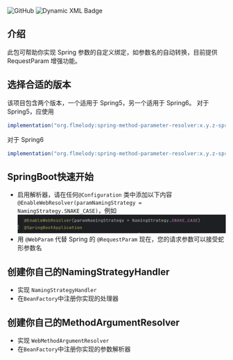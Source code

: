 ![GitHub](https://img.shields.io/github/license/Flmelody/spring-method-parameter-resolver)
![Dynamic XML Badge](https://img.shields.io/badge/dynamic/xml?url=https%3A%2F%2Frepo1.maven.org%2Fmaven2%2Forg%2Fflmelody%2Fspring-method-parameter-resolver%2Fmaven-metadata.xml&query=%2F%2Fmetadata%2Fversioning%2Flatest&logo=apachemaven&logoColor=%23a34b08&label=spring-method-parameter-resolver&labelColor=%2308a31a)
## 介绍

此包可帮助你实现 Spring 参数的自定义绑定，如参数名的自动转换，目前提供 RequestParam 增强功能。

## 选择合适的版本

该项目包含两个版本，一个适用于 Spring5，另一个适用于 Spring6。
对于 Spring5，应使用

```groovy kotlin
implementation("org.flmelody:spring-method-parameter-resolver:x.y.z-spring5")
```

对于 Spring6

```groovy kotlin
implementation("org.flmelody:spring-method-parameter-resolver:x.y.z-spring6")
```

## SpringBoot快速开始

- 启用解析器，请在任何`@Configuration`
  类中添加以下内容`@EnableWebResolver(paramNamingStrategy = NamingStrategy.SNAKE_CASE)`，例如
  ![img.png](img.png)
- 用 `@WebParam` 代替 Spring 的 `@RequestParam`
  现在，您的请求参数可以接受蛇形参数名

## 创建你自己的NamingStrategyHandler

- 实现 `NamingStrategyHandler`
- 在`BeanFactory`中注册你实现的处理器

## 创建你自己的MethodArgumentResolver

- 实现 `WebMethodArgumentResolver`
- 在`BeanFactory`中注册你实现的参数解析器